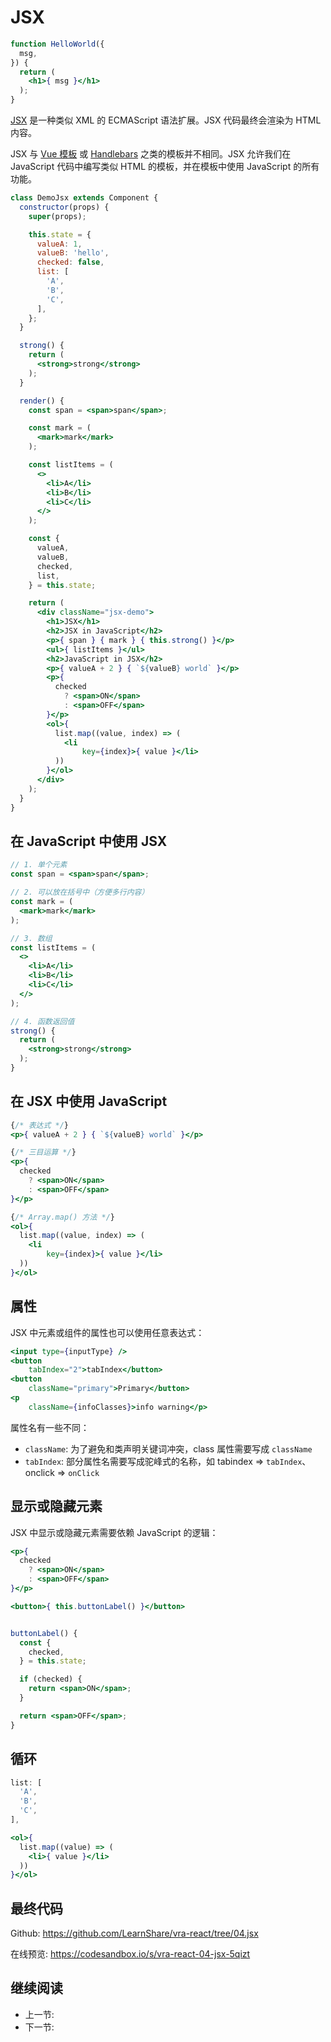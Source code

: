 # JSX

```jsx
function HelloWorld({
  msg,
}) {
  return (
    <h1>{ msg }</h1>
  );
}
```

[JSX](https://facebook.github.io/jsx/) 是一种类似 XML 的 ECMAScript 语法扩展。JSX 代码最终会渲染为 HTML 内容。

JSX 与 [Vue 模板](../vue/html.md) 或 [Handlebars](https://handlebarsjs.com/) 之类的模板并不相同。JSX 允许我们在 JavaScript 代码中编写类似 HTML 的模板，并在模板中使用 JavaScript 的所有功能。

```jsx
class DemoJsx extends Component {
  constructor(props) {
    super(props);

    this.state = {
      valueA: 1,
      valueB: 'hello',
      checked: false,
      list: [
        'A',
        'B',
        'C',
      ],
    };
  }

  strong() {
    return (
      <strong>strong</strong>
    );
  }

  render() {
    const span = <span>span</span>;

    const mark = (
      <mark>mark</mark>
    );

    const listItems = (
      <>
        <li>A</li>
        <li>B</li>
        <li>C</li>
      </>
    );

    const {
      valueA,
      valueB,
      checked,
      list,
    } = this.state;

    return (
      <div className="jsx-demo">
        <h1>JSX</h1>
        <h2>JSX in JavaScript</h2>
        <p>{ span } { mark } { this.strong() }</p>
        <ul>{ listItems }</ul>
        <h2>JavaScript in JSX</h2>
        <p>{ valueA + 2 } { `${valueB} world` }</p>
        <p>{
          checked
            ? <span>ON</span>
            : <span>OFF</span>
        }</p>
        <ol>{
          list.map((value, index) => (
            <li
                key={index}>{ value }</li>
          ))
        }</ol>
      </div>
    );
  }
}
```

## 在 JavaScript 中使用 JSX

```jsx
// 1. 单个元素
const span = <span>span</span>;

// 2. 可以放在括号中（方便多行内容）
const mark = (
  <mark>mark</mark>
);

// 3. 数组
const listItems = (
  <>
    <li>A</li>
    <li>B</li>
    <li>C</li>
  </>
);

// 4. 函数返回值
strong() {
  return (
    <strong>strong</strong>
  );
}
```

## 在 JSX 中使用 JavaScript

```jsx
{/* 表达式 */}
<p>{ valueA + 2 } { `${valueB} world` }</p>

{/* 三目运算 */}
<p>{
  checked
    ? <span>ON</span>
    : <span>OFF</span>
}</p>

{/* Array.map() 方法 */}
<ol>{
  list.map((value, index) => (
    <li
        key={index}>{ value }</li>
  ))
}</ol>
```

## 属性

JSX 中元素或组件的属性也可以使用任意表达式：

```jsx
<input type={inputType} />
<button
    tabIndex="2">tabIndex</button>
<button
    className="primary">Primary</button>
<p
    className={infoClasses}>info warning</p>
```

属性名有一些不同：

+ `className`: 为了避免和类声明关键词冲突，class 属性需要写成 `className`
+ `tabIndex`: 部分属性名需要写成驼峰式的名称，如 tabindex => `tabIndex`、onclick => `onClick`

## 显示或隐藏元素

JSX 中显示或隐藏元素需要依赖 JavaScript 的逻辑：

```jsx
<p>{
  checked
    ? <span>ON</span>
    : <span>OFF</span>
}</p>

<button>{ this.buttonLabel() }</button>


buttonLabel() {
  const {
    checked,
  } = this.state;

  if (checked) {
    return <span>ON</span>;
  }

  return <span>OFF</span>;
}
```

## 循环

```jsx
list: [
  'A',
  'B',
  'C',
],

<ol>{
  list.map((value) => (
    <li>{ value }</li>
  ))
}</ol>
```

## 最终代码

Github: <https://github.com/LearnShare/vra-react/tree/04.jsx>

在线预览: <https://codesandbox.io/s/vra-react-04-jsx-5qizt>

## 继续阅读

+ 上一节:
+ 下一节:
